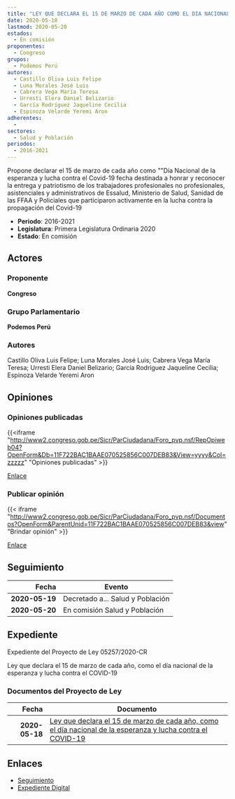 ```yaml
---
title: "LEY QUE DECLARA EL 15 DE MARZO DE CADA AÑO COMO EL DIA NACIONAL DE LA ESPERANZA Y LUCHA CONTRA EL COVID-19"
date: 2020-05-18
lastmod: 2020-05-20
estados: 
  - En comisión
proponentes: 
  - Congreso
grupos: 
  - Podemos Perú
autores: 
  - Castillo Oliva Luis Felipe
  - Luna Morales José Luis
  - Cabrera Vega María Teresa
  - Urresti Elera Daniel Belizario
  - García Rodríguez Jaqueline Cecilia
  - Espinoza Velarde Yeremi Aron
adherentes: 
  - 
sectores: 
  - Salud y Población
periodos: 
  - 2016-2021
---
```


Propone declarar el 15 de marzo de cada año como ""Día Nacional de la esperanza y lucha contra el Covid-19 fecha destinada a honrar y reconocer la entrega y patriotismo de los trabajadores profesionales no profesionales, asistenciales y administrativos de Essalud, Ministerio de Salud, Sanidad de las FFAA y Policiales que participaron activamente en la lucha contra la propagación del Covid-19

- **Periodo**: 2016-2021
- **Legislatura**: Primera Legislatura Ordinaria 2020
- **Estado**: En comisión

## Actores

### Proponente

**Congreso**

### Grupo Parlamentario

**Podemos Perú**

### Autores

Castillo Oliva Luis Felipe; Luna Morales José Luis; Cabrera Vega María Teresa; Urresti Elera Daniel Belizario; García Rodríguez Jaqueline Cecilia; Espinoza Velarde Yeremi Aron


## Opiniones

### Opiniones publicadas

{{<iframe "http://www2.congreso.gob.pe/Sicr/ParCiudadana/Foro_pvp.nsf/RepOpiweb04?OpenForm&Db=11F722BAC1BAAE070525856C007DEB83&View=yyyy&Col=zzzzz" "Opiniones publicadas" >}}

[Enlace](http://www2.congreso.gob.pe/Sicr/ParCiudadana/Foro_pvp.nsf/RepOpiweb04?OpenForm&Db=11F722BAC1BAAE070525856C007DEB83&View=yyyy&Col=zzzzz)
### Publicar opinión

{{< iframe "http://www2.congreso.gob.pe/Sicr/ParCiudadana/Foro_pvp.nsf/Documentos?OpenForm&ParentUnid=11F722BAC1BAAE070525856C007DEB83&view" "Brindar opinión" >}}

[Enlace](http://www2.congreso.gob.pe/Sicr/ParCiudadana/Foro_pvp.nsf/Documentos?OpenForm&ParentUnid=11F722BAC1BAAE070525856C007DEB83&view)

## Seguimiento

| Fecha | Evento |
|------:|--------|
| **2020-05-19** | Decretado a... Salud y Población|
| **2020-05-20** | En comisión Salud y Población|


## Expediente

Expediente del Proyecto de Ley 05257/2020-CR

Ley que declara el 15 de marzo de cada año, como el día nacional de la esperanza y lucha contra el COVID-19


### Documentos del Proyecto de Ley

| Fecha | Documento |
|------:|--------|
| **2020-05-18** | [Ley que declara el 15 de marzo de cada año, como el día nacional de la esperanza y lucha contra el COVID-19](http://www.leyes.congreso.gob.pe/Documentos/2016_2021/Proyectos_de_Ley_y_de_Resoluciones_Legislativas/PL05257_20200518.pdf) |

## Enlaces 

- [Seguimiento](http://www2.congreso.gob.pe/Sicr/TraDocEstProc/CLProLey2016.nsf/f7fff46988ca05b1052578e100829cc7/fc64128f455595810525856d000af89b?OpenDocument)
- [Expediente Digital](http://www2.congreso.gob.pe/Sicr/TraDocEstProc/CLProLey2016.nsf/f7fff46988ca05b1052578e100829cc7/fc64128f455595810525856d000af89b?OpenDocument&Click=05257FB7005EB655.eb71d0cf91d8294e05256cdf006b5706/$Body/0.1C6C)
